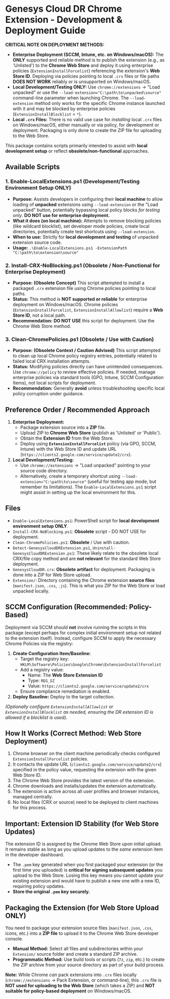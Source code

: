 # Genesys Cloud DR Chrome Extension - Development & Deployment Guide

**CRITICAL NOTE ON DEPLOYMENT METHODS:**

*   **Enterprise Deployment (SCCM, Intune, etc. on Windows/macOS):** The **ONLY** supported and reliable method is to publish the extension (e.g., as 'Unlisted') to the **Chrome Web Store** and deploy it using enterprise policies (`ExtensionInstallForcelist`) referencing the extension's **Web Store ID**. Deploying via policies pointing to local `.crx` files or file paths **DOES NOT WORK** reliably or is unsupported on Windows/macOS.
*   **Local Development/Testing ONLY:** Use `chrome://extensions` -> "Load unpacked" or use the `--load-extension="C:\path\to\unpacked\source"` command-line parameter when launching Chrome. The `--load-extension` method only works for the specific Chrome instance launched with it and may be blocked by enterprise policies (`ExtensionInstallBlocklist` = `*`).
*   **Local `.crx` Files:** There is no valid use case for *installing* local `.crx` files on Windows/macOS, either manually or via policy, for development or deployment. Packaging is only done to create the ZIP file for uploading to the Web Store.

This package contains scripts primarily intended to assist with **local development setup** or reflect **obsolete/non-functional** approaches.

## Available Scripts

### 1. Enable-LocalExtensions.ps1 (Development/Testing Environment Setup ONLY)

*   **Purpose:** Assists developers in configuring their **local machine** to allow loading of **unpacked** extensions using `--load-extension` or the "Load unpacked" button, potentially bypassing local policy blocks *for testing only*. **DO NOT use for enterprise deployment.**
*   **What it does (on local machine):** Attempts to remove blocking policies (like wildcard blocklist), set developer mode policies, create local directories, potentially create test shortcuts using `--load-extension`.
*   **When to use:** Strictly for **local development and testing** of unpacked extension source code.
*   **Usage:** `.\Enable-LocalExtensions.ps1 -ExtensionPath "C:\path\to\extension\source"`

### 2. Install-CRX-NoBlocking.ps1 (Obsolete / Non-Functional for Enterprise Deployment)

*   **Purpose:** **(Obsolete Concept)** This script attempted to install a packaged `.crx` extension file using Chrome policies pointing to local paths.
*   **Status:** This method is **NOT supported or reliable** for enterprise deployment on Windows/macOS. Chrome policies (`ExtensionInstallForcelist`, `ExtensionInstallAllowlist`) require a **Web Store ID**, not a local path.
*   **Recommendation:** **DO NOT USE** this script for deployment. Use the Chrome Web Store method.

### 3. Clean-ChromePolicies.ps1 (Obsolete / Use with Caution)

*   **Purpose:** **(Obsolete Context / Caution Advised)** This script attempted to clean up local Chrome policy registry entries, potentially related to failed local CRX installation attempts.
*   **Status:** Modifying policies directly can have unintended consequences. Use `chrome://policy` to review effective policies. If needed, manage enterprise policies via standard tools (GPO, Intune, SCCM Configuration Items), not local scripts for deployment.
*   **Recommendation:** Generally **avoid** unless troubleshooting specific local policy corruption under guidance.

## Preference Order / Recommended Approach

1.  **Enterprise Deployment:**
    *   Package extension source into a **ZIP** file.
    *   Upload ZIP to **Chrome Web Store** (publish as 'Unlisted' or 'Public').
    *   Obtain the **Extension ID** from the Web Store.
    *   Deploy using **`ExtensionInstallForcelist`** policy (via GPO, SCCM, Intune) with the Web Store ID and update URL (`https://clients2.google.com/service/update2/crx`).
2.  **Local Development/Testing:**
    *   Use `chrome://extensions` -> "Load unpacked" pointing to your source code directory.
    *   Alternatively, create a temporary shortcut using `--load-extension="C:\path\to\source"` (useful for testing app mode, but remember its limitations). The `Enable-LocalExtensions.ps1` script might assist in setting up the local environment for this.

## Files

*   `Enable-LocalExtensions.ps1`: PowerShell script for **local development environment setup ONLY**.
*   `Install-CRX-NoBlocking.ps1`: **Obsolete** script - DO NOT USE for deployment.
*   `Clean-ChromePolicies.ps1`: **Obsolete** / Use with caution.
*   `Detect-GenesysCloudDRExtension.ps1`, `Uninstall-GenesysCloudDRExtension.ps1`: These likely relate to the obsolete local CRX/file copy method and are **not relevant** for the standard Web Store deployment.
*   `GenesysCloudDR.crx`: **Obsolete artifact** for deployment. Packaging is done into a ZIP for Web Store upload.
*   `Extension/`: Directory containing the Chrome extension **source files** (`manifest.json`, `.css`, `.js`). This is what you ZIP for the Web Store or load unpacked locally.

## SCCM Configuration (Recommended: Policy-Based)

Deployment via SCCM should **not** involve running the scripts in this package (except perhaps for complex initial environment setup not related to the extension itself). Instead, configure SCCM to apply the necessary Chrome Policies via the registry:

1.  **Create Configuration Item/Baseline:**
    *   Target the registry key: `HKLM\Software\Policies\Google\Chrome\ExtensionInstallForcelist`
    *   Add a registry value:
        *   Name: The **Web Store Extension ID**
        *   Type: `REG_SZ`
        *   Value: `https://clients2.google.com/service/update2/crx`
    *   Ensure compliance remediation is enabled.
2.  **Deploy Baseline:** Deploy to the target collection.

*(Optionally configure `ExtensionInstallAllowlist` or `ExtensionInstallBlocklist` as needed, ensuring the DR extension ID is allowed if a blocklist is used).*

## How It Works (Correct Method: Web Store Deployment)

1.  Chrome browser on the client machine periodically checks configured `ExtensionInstallForcelist` policies.
2.  It contacts the update URL (`clients2.google.com/service/update2/crx`) specified in the policy value, requesting the extension with the given Web Store ID.
3.  The Chrome Web Store provides the latest version of the extension.
4.  Chrome downloads and installs/updates the extension automatically.
5.  The extension is active across all user profiles and browser instances, managed centrally.
6.  No local files (CRX or source) need to be deployed to client machines for this process.

## Important: Extension ID Stability (for Web Store Updates)

The extension ID is assigned by the Chrome Web Store upon initial upload. It remains stable as long as you upload updates to the *same* extension item in the developer dashboard.

*   The `.pem` key generated when you first packaged your extension (or the first time you uploaded) is **critical for signing subsequent updates** you upload to the Web Store. Losing this key means you cannot update your existing extension and would have to publish a new one with a new ID, requiring policy updates.
*   **Store the original `.pem` key securely.**

## Packaging the Extension (for Web Store Upload ONLY)

You need to package your extension source files (`manifest.json`, `.css`, icons, etc.) into a **ZIP file** to upload it to the Chrome Web Store developer console.

*   **Manual Method:** Select all files and subdirectories within your `Extension/` source folder and create a standard ZIP archive.
*   **Programmatic Method:** Use build tools or scripts (`7z`, `zip`, etc.) to create the ZIP archive from your source directory as part of your build process.

**Note:** While Chrome *can* pack extensions into `.crx` files locally (`chrome://extensions` -> Pack Extension, or command-line), this `.crx` file is **NOT used for uploading to the Web Store** (which takes a ZIP) and **NOT suitable for policy-based deployment** on Windows/macOS. 